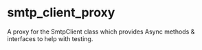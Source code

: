 # smtp_client_proxy
A proxy for the SmtpClient class which provides Async methods &amp; interfaces to help with testing.
